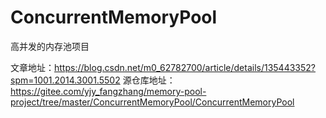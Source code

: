 # ConcurrentMemoryPool
高并发的内存池项目

文章地址：https://blog.csdn.net/m0_62782700/article/details/135443352?spm=1001.2014.3001.5502
源仓库地址：https://gitee.com/yjy_fangzhang/memory-pool-project/tree/master/ConcurrentMemoryPool/ConcurrentMemoryPool